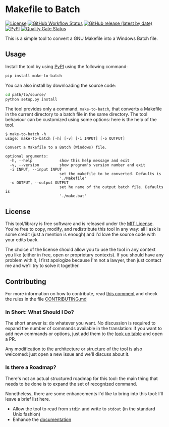 # Makefile to Batch

[![License](https://img.shields.io/github/license/espositoandrea/Make-to-Batch)](https://github.com/espositoandrea/Make-to-Batch/blob/master/LICENSE)
[![GitHub Workflow Status](https://img.shields.io/github/workflow/status/espositoandrea/Make-to-Batch/Python%20package)](https://github.com/espositoandrea/Make-to-Batch/actions)
[![GitHub release (latest by date)](https://img.shields.io/github/v/release/espositoandrea/Make-to-Batch?include_prereleases)](https://github.com/espositoandrea/Make-to-Batch/releases/latest)
[![PyPI](https://img.shields.io/pypi/v/make-to-batch)](https://pypi.org/project/make-to-batch/)
[![Quality Gate Status](https://sonarcloud.io/api/project_badges/measure?project=espositoandrea_Make-to-Batch&metric=alert_status)](https://sonarcloud.io/dashboard?id=espositoandrea_Make-to-Batch)

This is a simple tool to convert a GNU Makefile into a Windows Batch file.

## Usage

Install the tool by using [PyPI](https://pypi.org/project/make-to-batch/) using
the following command:

```bash
pip install make-to-batch
```

You can also install by downloading the source code:

```bash
cd path/to/source/
python setup.py install
```

The tool provides only a command, `make-to-batch`, that converts a Makefile in
the current directory to a batch file in the same directory. The tool behaviour
can be customized using some options: here is the help of the tool.

```text
$ make-to-batch -h
usage: make-to-batch [-h] [-v] [-i INPUT] [-o OUTPUT]

Convert a Makefile to a Batch (Windows) file.

optional arguments:
  -h, --help            show this help message and exit
  -v, --version         show program's version number and exit
  -i INPUT, --input INPUT
                        set the makefile to be converted. Defaults is
                        './Makefile'
  -o OUTPUT, --output OUTPUT
                        set he name of the output batch file. Defaults is
                        './make.bat'
```

## License

This tool/library is free software and is released under the [MIT
License](LICENSE). You're free to copy, modify, and redistribute this tool in
any way: all I ask is some credit (just a mention is enough) and I'd love the
source code with your edits back.

The choice of the license should allow you to use the tool in any context you
like (either in free, open or proprietary contexts). If you should have any
problem with it, I first apologize because I'm not a lawyer, then just contact
me and we'll try to solve it together.

## Contributing

For more information on how to contribute, read
[this comment](https://github.com/espositoandrea/Make-to-Batch/pull/2#issuecomment-703069158)
and check the rules in the file [CONTRIBUTING.md](CONTRIBUTING.md)

### In Short: What Should I Do?

The short answer is: do whatever you want. No discussion is required to expand
the number of commands available in the translation: if you want to add new
commands or options, just add them to the [look up
table](make_to_batch/look_up_table.py) and open a PR.

Any modification to the architecture or structure of the tool is also welcomed:
just open a new issue and we'll discuss about it.

### Is there a Roadmap?

There's not an actual structured roadmap for this tool: the main thing that
needs to be done is to expand the set of recognized command.

Nonetheless, there are some enhancements I'd like to bring into this tool: I'll
leave a brief list here.

- Allow the tool to read from `stdin` and write to `stdout` (in the standard
  Unix fashion)
- Enhance the [documentation](https://make-to-batch.readthedocs.io/)
